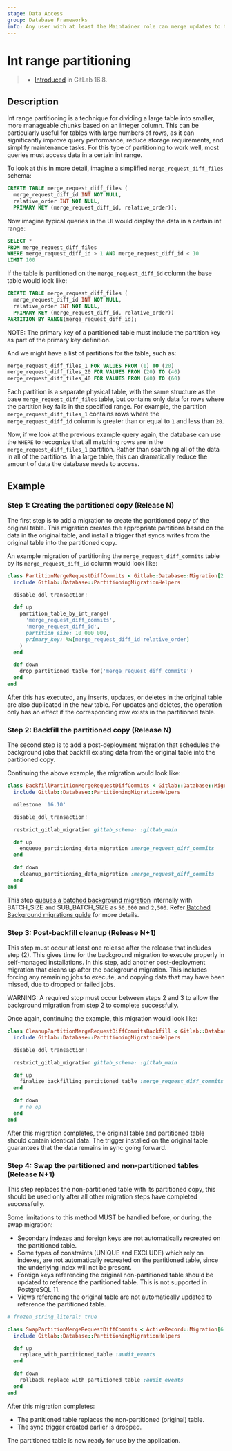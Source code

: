 ```yaml
---
stage: Data Access
group: Database Frameworks
info: Any user with at least the Maintainer role can merge updates to this content. For details, see https://docs.gitlab.com/ee/development/development_processes.html#development-guidelines-review.
---
```


# Int range partitioning

> - [Introduced](https://gitlab.com/gitlab-org/gitlab/-/merge_requests/132148) in GitLab 16.8.

## Description

Int range partitioning is a technique for dividing a large table into smaller,
more manageable chunks based on an integer column.
This can be particularly useful for tables with large numbers of rows,
as it can significantly improve query performance, reduce storage requirements, and simplify maintenance tasks.
For this type of partitioning to work well, most queries must access data in a
certain int range.

To look at this in more detail, imagine a simplified `merge_request_diff_files` schema:

```sql
CREATE TABLE merge_request_diff_files (
  merge_request_diff_id INT NOT NULL,
  relative_order INT NOT NULL,
  PRIMARY KEY (merge_request_diff_id, relative_order));
```

Now imagine typical queries in the UI would display the data in a certain int range:

```sql
SELECT *
FROM merge_request_diff_files
WHERE merge_request_diff_id > 1 AND merge_request_diff_id < 10
LIMIT 100
```

If the table is partitioned on the `merge_request_diff_id` column the base table would look like:

```sql
CREATE TABLE merge_request_diff_files (
  merge_request_diff_id INT NOT NULL,
  relative_order INT NOT NULL,
  PRIMARY KEY (merge_request_diff_id, relative_order))
PARTITION BY RANGE(merge_request_diff_id);
```

NOTE:
The primary key of a partitioned table must include the partition key as
part of the primary key definition.

And we might have a list of partitions for the table, such as:

```sql
merge_request_diff_files_1 FOR VALUES FROM (1) TO (20)
merge_request_diff_files_20 FOR VALUES FROM (20) TO (40)
merge_request_diff_files_40 FOR VALUES FROM (40) TO (60)
```

Each partition is a separate physical table, with the same structure as
the base `merge_request_diff_files` table, but contains only data for rows where the
partition key falls in the specified range. For example, the partition
`merge_request_diff_files_1` contains rows where the `merge_request_diff_id` column is
greater than or equal to `1` and less than `20`.

Now, if we look at the previous example query again, the database can
use the `WHERE` to recognize that all matching rows are in the
`merge_request_diff_files_1` partition. Rather than searching all of the data
in all of the partitions. In a large table, this can
dramatically reduce the amount of data the database needs to access.

## Example

### Step 1: Creating the partitioned copy (Release N)

The first step is to add a migration to create the partitioned copy of
the original table. This migration creates the appropriate
partitions based on the data in the original table, and install a
trigger that syncs writes from the original table into the
partitioned copy.

An example migration of partitioning the `merge_request_diff_commits` table by its
`merge_request_diff_id` column would look like:

```ruby
class PartitionMergeRequestDiffCommits < Gitlab::Database::Migration[2.1]
  include Gitlab::Database::PartitioningMigrationHelpers

  disable_ddl_transaction!

  def up
    partition_table_by_int_range(
      'merge_request_diff_commits', 
      'merge_request_diff_id', 
      partition_size: 10_000_000,
      primary_key: %w[merge_request_diff_id relative_order]
    )
  end

  def down
    drop_partitioned_table_for('merge_request_diff_commits')
  end
end
```

After this has executed, any inserts, updates, or deletes in the
original table are also duplicated in the new table. For updates and
deletes, the operation only has an effect if the corresponding row
exists in the partitioned table.

### Step 2: Backfill the partitioned copy (Release N)

The second step is to add a post-deployment migration that schedules
the background jobs that backfill existing data from the original table
into the partitioned copy.

Continuing the above example, the migration would look like:

```ruby
class BackfillPartitionMergeRequestDiffCommits < Gitlab::Database::Migration[2.2]
  include Gitlab::Database::PartitioningMigrationHelpers

  milestone '16.10'

  disable_ddl_transaction!

  restrict_gitlab_migration gitlab_schema: :gitlab_main

  def up
    enqueue_partitioning_data_migration :merge_request_diff_commits
  end

  def down
    cleanup_partitioning_data_migration :merge_request_diff_commits
  end
end
```

This step [queues a batched background migration](../batched_background_migrations.md#enqueue-a-batched-background-migration) internally with BATCH_SIZE and SUB_BATCH_SIZE as `50,000` and `2,500`. Refer [Batched Background migrations guide](../batched_background_migrations.md) for more details.

### Step 3: Post-backfill cleanup (Release N+1)

This step must occur at least one release after the release that
includes step (2). This gives time for the background
migration to execute properly in self-managed installations. In this step,
add another post-deployment migration that cleans up after the
background migration. This includes forcing any remaining jobs to
execute, and copying data that may have been missed, due to dropped or
failed jobs.

WARNING:
A required stop must occur between steps 2 and 3 to allow the background migration from step 2 to complete successfully.

Once again, continuing the example, this migration would look like:

```ruby
class CleanupPartitionMergeRequestDiffCommitsBackfill < Gitlab::Database::Migration[2.1]
  include Gitlab::Database::PartitioningMigrationHelpers

  disable_ddl_transaction!

  restrict_gitlab_migration gitlab_schema: :gitlab_main

  def up
    finalize_backfilling_partitioned_table :merge_request_diff_commits
  end

  def down
    # no op
  end
end
```

After this migration completes, the original table and partitioned
table should contain identical data. The trigger installed on the
original table guarantees that the data remains in sync going forward.

### Step 4: Swap the partitioned and non-partitioned tables (Release N+1)

This step replaces the non-partitioned table with its partitioned copy, this should be used only after all other migration steps have completed successfully.

Some limitations to this method MUST be handled before, or during, the swap migration:

- Secondary indexes and foreign keys are not automatically recreated on the partitioned table.
- Some types of constraints (UNIQUE and EXCLUDE) which rely on indexes, are not automatically recreated
  on the partitioned table, since the underlying index will not be present.
- Foreign keys referencing the original non-partitioned table should be updated to reference the
  partitioned table. This is not supported in PostgreSQL 11.
- Views referencing the original table are not automatically updated to reference the partitioned table.

```ruby
# frozen_string_literal: true

class SwapPartitionMergeRequestDiffCommits < ActiveRecord::Migration[6.0]
  include Gitlab::Database::PartitioningMigrationHelpers

  def up
    replace_with_partitioned_table :audit_events
  end

  def down
    rollback_replace_with_partitioned_table :audit_events
  end
end
```

After this migration completes:

- The partitioned table replaces the non-partitioned (original) table.
- The sync trigger created earlier is dropped.

The partitioned table is now ready for use by the application.
